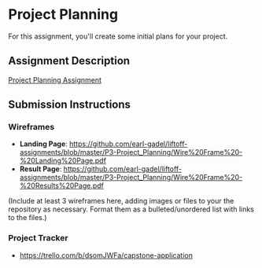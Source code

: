 # Project Planning
For this assignment, you'll create some initial plans for your project.

## Assignment Description
[Project Planning Assignment](https://education.launchcode.org/liftoff/assignments/planning/)

## Submission Instructions

### Wireframes

* **Landing Page**: https://github.com/earl-gadel/liftoff-assignments/blob/master/P3-Project_Planning/Wire%20Frame%20-%20Landing%20Page.pdf
* **Result Page**: https://github.com/earl-gadel/liftoff-assignments/blob/master/P3-Project_Planning/Wire%20Frame%20-%20Results%20Page.pdf

(Include at least 3 wireframes here, adding images or files to your the repository as necessary. Format them as a bulleted/unordered list with links to the files.)

### Project Tracker

* https://trello.com/b/dsomJWFa/capstone-application